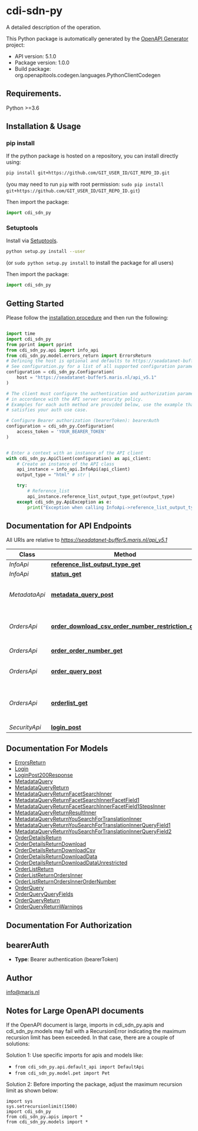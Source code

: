 # cdi-sdn-py
A detailed description of the operation.

This Python package is automatically generated by the [OpenAPI Generator](https://openapi-generator.tech) project:

- API version: 5.1.0
- Package version: 1.0.0
- Build package: org.openapitools.codegen.languages.PythonClientCodegen

## Requirements.

Python >=3.6

## Installation & Usage
### pip install

If the python package is hosted on a repository, you can install directly using:

```sh
pip install git+https://github.com/GIT_USER_ID/GIT_REPO_ID.git
```
(you may need to run `pip` with root permission: `sudo pip install git+https://github.com/GIT_USER_ID/GIT_REPO_ID.git`)

Then import the package:
```python
import cdi_sdn_py
```

### Setuptools

Install via [Setuptools](http://pypi.python.org/pypi/setuptools).

```sh
python setup.py install --user
```
(or `sudo python setup.py install` to install the package for all users)

Then import the package:
```python
import cdi_sdn_py
```

## Getting Started

Please follow the [installation procedure](#installation--usage) and then run the following:

```python

import time
import cdi_sdn_py
from pprint import pprint
from cdi_sdn_py.api import info_api
from cdi_sdn_py.model.errors_return import ErrorsReturn
# Defining the host is optional and defaults to https://seadatanet-buffer5.maris.nl/api_v5.1
# See configuration.py for a list of all supported configuration parameters.
configuration = cdi_sdn_py.Configuration(
    host = "https://seadatanet-buffer5.maris.nl/api_v5.1"
)

# The client must configure the authentication and authorization parameters
# in accordance with the API server security policy.
# Examples for each auth method are provided below, use the example that
# satisfies your auth use case.

# Configure Bearer authorization (bearerToken): bearerAuth
configuration = cdi_sdn_py.Configuration(
    access_token = 'YOUR_BEARER_TOKEN'
)


# Enter a context with an instance of the API client
with cdi_sdn_py.ApiClient(configuration) as api_client:
    # Create an instance of the API class
    api_instance = info_api.InfoApi(api_client)
    output_type = "html" # str | 

    try:
        # Reference_list
        api_instance.reference_list_output_type_get(output_type)
    except cdi_sdn_py.ApiException as e:
        print("Exception when calling InfoApi->reference_list_output_type_get: %s\n" % e)
```

## Documentation for API Endpoints

All URIs are relative to *https://seadatanet-buffer5.maris.nl/api_v5.1*

Class | Method | HTTP request | Description
------------ | ------------- | ------------- | -------------
*InfoApi* | [**reference_list_output_type_get**](docs/InfoApi.md#reference_list_output_type_get) | **GET** /reference_list/{outputType} | Reference_list
*InfoApi* | [**status_get**](docs/InfoApi.md#status_get) | **GET** /status | Status
*MetadataApi* | [**metadata_query_post**](docs/MetadataApi.md#metadata_query_post) | **POST** /metadata/query | Make a query and get the metadata back
*OrdersApi* | [**order_download_csv_order_number_restriction_get**](docs/OrdersApi.md#order_download_csv_order_number_restriction_get) | **GET** /order/download/csv/{orderNumber}/{restriction} | Download metadata CSV for this order
*OrdersApi* | [**order_order_number_get**](docs/OrdersApi.md#order_order_number_get) | **GET** /order/{orderNumber} | Find order by Ordernumber
*OrdersApi* | [**order_query_post**](docs/OrdersApi.md#order_query_post) | **POST** /order/query | Make an order by query
*OrdersApi* | [**orderlist_get**](docs/OrdersApi.md#orderlist_get) | **GET** /orderlist | Show all your relevant orders from 30 days or less
*SecurityApi* | [**login_post**](docs/SecurityApi.md#login_post) | **POST** /login | Normal login


## Documentation For Models

 - [ErrorsReturn](docs/ErrorsReturn.md)
 - [Login](docs/Login.md)
 - [LoginPost200Response](docs/LoginPost200Response.md)
 - [MetadataQuery](docs/MetadataQuery.md)
 - [MetadataQueryReturn](docs/MetadataQueryReturn.md)
 - [MetadataQueryReturnFacetSearchInner](docs/MetadataQueryReturnFacetSearchInner.md)
 - [MetadataQueryReturnFacetSearchInnerFacetField1](docs/MetadataQueryReturnFacetSearchInnerFacetField1.md)
 - [MetadataQueryReturnFacetSearchInnerFacetField1StepsInner](docs/MetadataQueryReturnFacetSearchInnerFacetField1StepsInner.md)
 - [MetadataQueryReturnResultInner](docs/MetadataQueryReturnResultInner.md)
 - [MetadataQueryReturnYouSearchForTranslationInner](docs/MetadataQueryReturnYouSearchForTranslationInner.md)
 - [MetadataQueryReturnYouSearchForTranslationInnerQueryField1](docs/MetadataQueryReturnYouSearchForTranslationInnerQueryField1.md)
 - [MetadataQueryReturnYouSearchForTranslationInnerQueryField2](docs/MetadataQueryReturnYouSearchForTranslationInnerQueryField2.md)
 - [OrderDetailsReturn](docs/OrderDetailsReturn.md)
 - [OrderDetailsReturnDownload](docs/OrderDetailsReturnDownload.md)
 - [OrderDetailsReturnDownloadCsv](docs/OrderDetailsReturnDownloadCsv.md)
 - [OrderDetailsReturnDownloadData](docs/OrderDetailsReturnDownloadData.md)
 - [OrderDetailsReturnDownloadDataUnrestricted](docs/OrderDetailsReturnDownloadDataUnrestricted.md)
 - [OrderListReturn](docs/OrderListReturn.md)
 - [OrderListReturnOrdersInner](docs/OrderListReturnOrdersInner.md)
 - [OrderListReturnOrdersInnerOrderNumber](docs/OrderListReturnOrdersInnerOrderNumber.md)
 - [OrderQuery](docs/OrderQuery.md)
 - [OrderQueryQueryFields](docs/OrderQueryQueryFields.md)
 - [OrderQueryReturn](docs/OrderQueryReturn.md)
 - [OrderQueryReturnWarnings](docs/OrderQueryReturnWarnings.md)


## Documentation For Authorization


## bearerAuth

- **Type**: Bearer authentication (bearerToken)


## Author

info@maris.nl


## Notes for Large OpenAPI documents
If the OpenAPI document is large, imports in cdi_sdn_py.apis and cdi_sdn_py.models may fail with a
RecursionError indicating the maximum recursion limit has been exceeded. In that case, there are a couple of solutions:

Solution 1:
Use specific imports for apis and models like:
- `from cdi_sdn_py.api.default_api import DefaultApi`
- `from cdi_sdn_py.model.pet import Pet`

Solution 2:
Before importing the package, adjust the maximum recursion limit as shown below:
```
import sys
sys.setrecursionlimit(1500)
import cdi_sdn_py
from cdi_sdn_py.apis import *
from cdi_sdn_py.models import *
```

